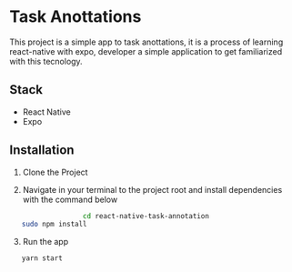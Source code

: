 # Task Anottations

This project is a simple app to task anottations, it is a process of learning react-native with expo, developer a simple application to get familiarized with this tecnology.

**Stack**
---
- React Native
- Expo

**Installation**
---

1. Clone the Project

2. Navigate in your terminal to the project root and install dependencies with the command below
 ```bash
                   cd react-native-task-annotation
	sudo npm install 
```
3. Run the app
 ```bash
	yarn start
```
